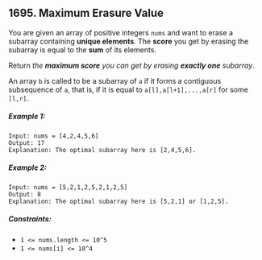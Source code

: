## 1695. Maximum Erasure Value

You are given an array of positive integers ```nums``` and want to erase a subarray containing **unique elements**. The **score** you get by erasing the subarray is equal to the **sum** of its elements.

Return *the **maximum score** you can get by erasing **exactly one** subarray*.

An array ```b``` is called to be a subarray of ```a``` if it forms a contiguous subsequence of ```a```, that is, if it is equal to ```a[l],a[l+1],...,a[r]``` for some ```[l,r]```.

##### Example 1:
```
Input: nums = [4,2,4,5,6]
Output: 17
Explanation: The optimal subarray here is [2,4,5,6].
```
##### Example 2:
```
Input: nums = [5,2,1,2,5,2,1,2,5]
Output: 8
Explanation: The optimal subarray here is [5,2,1] or [1,2,5].
```

##### Constraints:

* ```1 <= nums.length <= 10^5```
* ```1 <= nums[i] <= 10^4```